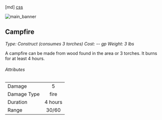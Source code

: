 [md]
[css](-OCVFMyYfsylqoZPiW6l)

![main_banner](https://raw.githubusercontent.com/Tougher-Together-Gaming/default-game-assets/refs/heads/main/character-sheets/light-sources/images/campfire-portrait.png)

## Campfire

*Type: Construct (consumes 3 torches) Cost: -- gp Weight: 3 lbs*

A campfire can be made from wood found in the area or 3 torches. It burns for at least 4 hours.

###### Attributes

| | |
| :--- | :---: |
| Damage | 5 |
| Damage Type | fire |
| Duration | 4 hours |
| Range | 30/60 |

